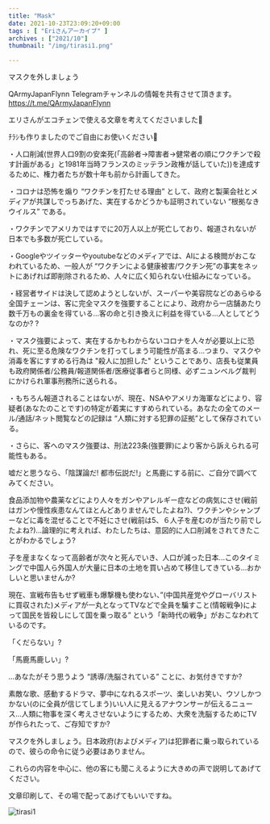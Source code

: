 ```yaml
---
title: "Mask"
date: 2021-10-23T23:09:20+09:00
tags : [ "Eriさんアーカイブ" ]
archives : ["2021/10"]
thumbnail: "/img/tirasi1.png"

---
```


マスクを外しましょう

QArmyJapanFlynn Telegramチャンネルの情報を共有させて頂きます。
https://t.me/QArmyJapanFlynn

エリさんがエコチェンで使える文章を考えてくださいました🙏

ﾁﾗｼも作りましたのでご自由にお使いください🙏

・人口削減(世界人口9割の安楽死(「高齢者→障害者→健常者の順にワクチンで殺す計画がある」と1981年当時フランスのミッテラン政権が話していた))を達成するために、権力者たちが数十年も前から計画してきた。

・コロナは恐怖を煽り “ワクチンを打たせる理由” として、政府と製薬会社とメディアが共謀しでっちあげた、実在するかどうかも証明されていない “根拠なきウイルス” である。



・ワクチンでアメリカではすでに20万人以上が死亡しており、報道されないが日本でも多数が死亡している。

・Googleやツイッターやyoutubeなどのメディアでは、AIによる検閲がおこなわれているため、一般人が “ワクチンによる健康被害/ワクチン死”の事実をネットにあげれば即削除されるため、人々に広く知られない仕組みになっている。

・経営者サイドは決して認めようとしないが、スーパーや美容院などのあらゆる全国チェーンは、客に完全マスクを強要することにより、政府から一店舗あたり数千万もの裏金を得ている…客の命と引き換えに利益を得ている...人としてどうなのか? ?

・マスク強要によって、実在するかもわからないコロナを人々が必要以上に恐れ、死に至る危険なワクチンを打ってしまう可能性が高まる...つまり、マスクや消毒を客にすすめる行為は "殺人に加担した" ということであり、店長も従業員も政府関係者/公務員/報道関係者/医療従事者らと同様、必ずニュンベルグ裁判にかけられ軍事刑務所に送られる。

・もちろん報道されることはないが、現在、NSAやアメリカ海軍などにより、容疑者(あなたのことです)の特定が着実にすすめられている。あなたの全てのメール/通話/ネット閲覧などの記録は “人類に対する犯罪の証拠”として保存されている。

・さらに、客へのマスク強要は、刑法223条(強要罪)により客から訴えられる可能性もある。


嘘だと思うなら、「陰謀論だ! 都市伝説だ!」と馬鹿にする前に、ご自分で調べてみてください。

食品添加物や農薬などにより人々をガンやアレルギー症などの病気にさせ(戦前はガンや慢性疾患なんてほとんどありませんでしたよね?)、ワクチンやシャンプーなどに毒を混ぜることで不妊にさせ(戦前は5、６人子を産むのが当たり前でしたよね?)…論理的に考えれば、わたしたちは、意図的に人口削減をされてきたことがわかるでしょう?

子を産まなくなって高齢者が次々と死んでいき、人口が減った日本…このタイミングで中国人ら外国人が大量に日本の土地を買い占めて移住してきている…おかしいと思いませんか?

現在、宣戦布告もせず戦車も爆撃機も使わない、”(中国共産党やグローバリストに買収された)メディアが一丸となってTVなどで全員を騙すこと(情報戦争)によって国民を皆殺しにして国を乗っ取る” という「新時代の戦争」がおこなわれているのです。

「くだらない」?

「馬鹿馬鹿しい」?

…あなたがそう思うよう “誘導/洗脳されている” ことに、お気付きですか?  

素敵な歌、感動するドラマ、夢中になれるスポーツ、楽しいお笑い、ウソしかつかない(のに全員が信じてしまう)いい人に見えるアナウンサーが伝えるニュース…人類に物事を深く考えさせないようにするため、大衆を洗脳するためにTVが作られたって、ご存知ですか?

マスクを外しましょう。日本政府(およびメディア)は犯罪者に乗っ取られているので、彼らの命令に従う必要はありません。



これらの内容を中心に、他の客にも聞こえるように大きめの声で説明してあげてください。

文章印刷して、その場で配ってあげてもいいですね。

![tirasi1](../tirasi1.png)
